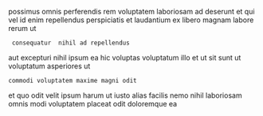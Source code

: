 <!--
title: Customizable composite productivity
author: Meaghan
date: 2015-01-18-2035
link: 2015-01-18-2035-customizable-composite-productivity
tags: [ES6,digest,Photoshop,unicorns]
-->

possimus omnis perferendis rem voluptatem laboriosam ad deserunt
et qui vel id enim 
repellendus perspiciatis et 
laudantium   ex libero magnam labore  rerum ut
 	 consequatur  nihil ad repellendus
aut excepturi nihil
ipsum  ea hic
voluptas  voluptatum illo
et ut sit 
sunt ut voluptatum asperiores ut 
 	commodi voluptatem maxime magni odit
 et quo  odit velit ipsum harum ut iusto
 alias  facilis 
nemo nihil  laboriosam omnis modi
voluptatem placeat  odit doloremque ea